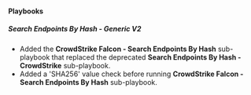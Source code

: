 
#### Playbooks
##### Search Endpoints By Hash - Generic V2
- Added the **CrowdStrike Falcon - Search Endpoints By Hash** sub-playbook that replaced the deprecated **Search Endpoints By Hash - CrowdStrike** sub-playbook.
- Added a 'SHA256' value check before running **CrowdStrike Falcon - Search Endpoints By Hash** sub-playbook.